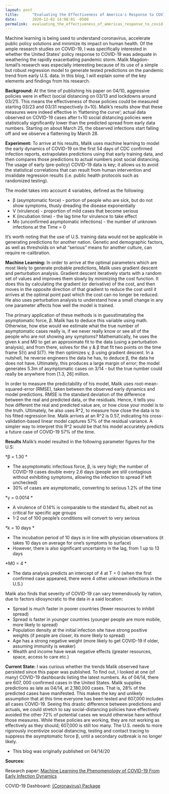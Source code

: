 ```yaml
---
layout: post
title:      "Evaluating the Effectiveness of America's Response to COVID-19"
date:       2020-12-02 14:08:01 -0500
permalink:  evaluating_the_effectiveness_of_americas_response_to_covid-19
---
```



Machine learning is being used to understand coronavirus, accelerate public policy solutions and minimize its impact on human health. Of the ample research studies on COVID-19, I was specifically interested in whether the United States’ policy response to COVID-19 was adequate in weathering the rapidly exacerbating pandemic storm. Malik Magdon-Ismail’s research was especially interesting because of its use of a simple but robust regression model to generate tested predictions on the pandemic trend from early U.S. data. In this blog, I will explain some of the key elements and findings from his research. 

**Background:** 
At the time of publishing his paper on 04/10, aggressive policies were in effect (social distancing on 03/13 and lockdowns around 03/21). This means the effectiveness of those policies could be measured starting 03/23 and 03/31 respectively (t+10). Malik’s results show that these measures were indeed effective in ‘flattening the curve’; actual data observed on COVID-19 cases after t+10 social distancing policies were statistically significantly lower than the predicted spread from early data numbers. Starting on about March 25, the observed infections start falling off and we observe a flattening by March 28.

**Experiment:**
To arrive at his results, Malik uses machine learning to model the early dynamics of COVID-19 on the first 54 days of CDC confirmed infection reports, extrapolates predictions using that early training data, and then compares those predictions to actual numbers post social distancing. The usage of early (pre-policy) COVID-19 data is key; it allows us to avoid the statistical correlations that can result from human intervention and invalidate regression results (i.e. public health protocols such as randomized testing). 

The model takes into account 4 variables, defined as the following:
- β (asymptomatic force) - portion of people who are sick, but do not show symptoms, thusly dreading the disease exponentially
- V (virulence) - proportion of mild cases that become serious
- K (incubation time) - the lag time for virulence to take effect 
- Mo (unconfirmed asymptomatic infections) - the number of unknown infections at the Time = 0 

It’s worth noting that the use of U.S. training data would not be applicable in generating predictions for another nation. Genetic and demographic factors, as well as thresholds on what “serious” means for another culture, can require re-calibration.

**Machine Learning:**
In order to arrive at the optimal parameters which are most likely to generate probable predictions, Malik uses gradient descent and perturbation analysis. Gradient descent iteratively starts with a random set of values and improves them slowly by minimizing the cost function. It does this by calculating the gradient (or derivative) of the cost, and then moves in the opposite direction of that gradient to reduce the cost until it arrives at the optimal point past which the cost can no longer be reduced. He also uses perturbation analysis to understand how a small change in any one parameter affects how well the model is trained.

The primary application of these methods is in guesstimatating the asymptomatic force, β. Malik has to deduce this variable using math. Otherwise, how else would we estimate what the true number of asymptomatic cases really is, if we never really know or see all of the people who are not showing any symptoms? Mathematically, he uses the given k and M0 to get an approximate fit to the data (using a perturbation analysis), and from there, solves for the γ & β that fit two points on the time frame S(τ) and S(T). He then optimizes γ, β using gradient descent. In a nutshell, he reverse engineers the data he has, to deduce β, the data he does not have. Ultimately, this produces a large margin of error; the model generates 5.3m of asymptomatic cases on 3/14 - but the true number could really be anywhere from [1.3, 26] million.


In order to measure the predictability of his model, Malik uses root-mean-squared-error (RMSE), taken between the observed early dynamics and model predictions. RMSE is the standard deviation of the difference between the real and predicted data, or the residuals. Hence, it tells you how different the real and predicted value are, or how close your model is to the truth. Ultimately, he also uses R^2, to measure how close the data is to his fitted regression line. Malik arrives at an R^2 is 0.57, indicating his cross-validation-based linear model captures 57% of the residual variance. A simpler way to interpret this R^2 would be that his model accurately predicts a future case of COVID-19 57% of the time. 




**Results**
Malik’s model resulted in the following parameter figures for the U.S: 

*β = 1.30 *

- The asymptomatic infectious force, β, is very high; the number of COVID-19 cases double every 2.6 days (people are still contagious without exhibiting symptoms, allowing the infection to spread if left unchecked)
- 30% of cases are asymptomatic, converting to serious 1.2% of the time 

*γ = 0.0014 
*
- A virulence of 0.14% is comparable to the standard flu, albeit not as critical for specific age groups 
- 1-2 out of 100 people’s conditions will convert to very serious

*k = 10 days *

- The incubation period of 10 days is in line with physician observations (it takes 10 days on average for one’s symptoms to surface)
-	However, there is also significant uncertainty in the lag, from 1 up to 13 days

*M0 = 4 *

- The data analysis predicts an intercept of 4 at T = 0 (when the first confirmed case appeared, there were 4 other unknown infections in the U.S.)

Malik also finds that severity of COVID-19 can vary tremendously by nation, due to factors idiosyncratic to the data in a said location:
-	Spread is much faster in poorer countries (fewer resources to inhibit spread)
-	Spread is faster in younger countries (younger people are more mobile, more likely to spread)
-	Population density at the initial infection site have strong positive weights (if people are closer, its more likely to spread)
-	Age has a strong negative weight (more likely to get COVID-19 if older, assuming immunity is weaker)
-	Wealth and income have weak negative effects (greater resources, space, access to care etc.)

**Current State:**
I was curious whether the trends Malik observed have persisted since this paper was published. To find out, I looked at one (of many) COVID-19 dashboards listing the latest numbers. As of 04/14, there are 607, 000 confirmed cases in the United States. Malik supplies predictions as late as 04/14, at 2,180,000 cases. That is, 28% of the predicted cases have manifested. This makes the key and unlikely assumption that at this time everyone has been tested and 607,000 includes all cases COVID-19. Seeing this drastic difference between predictions and actuals, we could stretch to say social-distancing policies have effectively avoided the other 72% of potential cases we would otherwise have without those measures. While these policies are working, they are not working as effectively as they should; 607,000 is still too many. The U.S. needs to more rigorously incentivize social distancing, testing and contact tracing to suppress the asymptomatic force β, until a secondary outbreak is no longer likely. 


* This blog was originally published on 04/14/20

**Sources:**

Research paper: [Machine Learning the Phenomenology of COVID-19 From Early Infection Dynamics](http://www.medrxiv.org/content/10.1101/2020.03.17.20037309v3)

COVID-19 Dashboard: [{Coronavirus} Package](https://ramikrispin.github.io/coronavirus_dashboard/)


